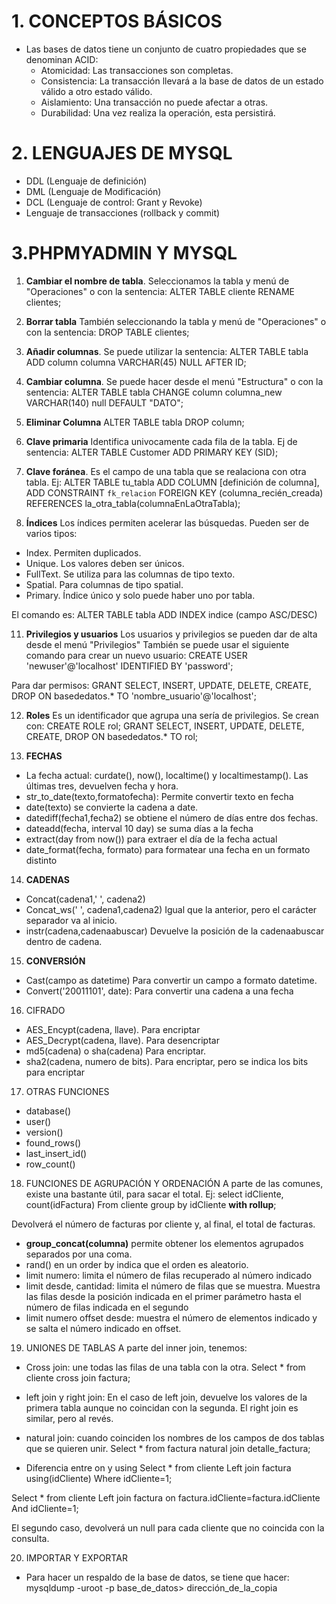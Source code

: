 # 1. CONCEPTOS BÁSICOS
* Las bases de datos tiene un conjunto de cuatro propiedades que se denominan ACID:
  - Atomicidad: Las transacciones son completas.
  - Consistencia: La transacción llevará a la base de datos de un estado válido a otro estado válido.
  - Aislamiento: Una transacción no puede afectar a otras.
  - Durabilidad: Una vez realiza la operación, esta persistirá.
 
 # 2. LENGUAJES DE MYSQL
 * DDL (Lenguaje de definición)
 * DML (Lenguaje de Modificación)
 * DCL (Lenguaje de control: Grant y Revoke)
 * Lenguaje de transacciones (rollback y commit)

# 3.PHPMYADMIN Y MYSQL
1. **Cambiar el nombre de tabla**. Seleccionamos la tabla y menú de "Operaciones" o con la sentencia: ALTER TABLE cliente RENAME clientes;
2. **Borrar tabla** También seleccionando la tabla y menú de "Operaciones" o con la sentencia: DROP TABLE clientes;
3. **Añadir columnas**. Se puede utilizar la sentencia: ALTER TABLE tabla ADD column columna VARCHAR(45) NULL AFTER ID;
4. **Cambiar columna**. Se puede hacer desde el menú "Estructura" o con la sentencia: ALTER TABLE tabla CHANGE column columna_new VARCHAR(140) null DEFAULT "DATO";
5. **Eliminar Columna** ALTER TABLE tabla DROP column;
6. **Clave primaria** Identifica univocamente cada fila de la tabla. Ej de sentencia: 
ALTER TABLE Customer ADD PRIMARY KEY (SID);

8. **Clave foránea**. Es el campo de una tabla que se realaciona con otra tabla. Ej: 
ALTER TABLE tu_tabla
    ADD COLUMN [definición de columna],
    ADD CONSTRAINT `fk_relacion` FOREIGN KEY (columna_recién_creada)
        REFERENCES la_otra_tabla(columnaEnLaOtraTabla);

10. **Índices** Los índices permiten acelerar las búsquedas. Pueden ser de varios tipos:
  - Index. Permiten duplicados.
  - Unique. Los valores deben ser únicos.
  - FullText. Se utiliza para las columnas de tipo texto.
  - Spatial. Para columnas de tipo spatial.
  - Primary. Índice único y solo puede haber uno por tabla.

El comando es: ALTER TABLE tabla ADD INDEX indice (campo ASC/DESC)

11. **Privilegios y usuarios** Los usuarios y privilegios se pueden dar de alta desde el menú "Privilegios"
También se puede usar el siguiente comando para crear un nuevo usuario: 
CREATE USER 'newuser'@'localhost' IDENTIFIED BY 'password'; 

Para dar permisos:
GRANT SELECT, INSERT, UPDATE, DELETE, CREATE, DROP ON basededatos.* TO 'nombre_usuario'@'localhost';

12. **Roles** Es un identificador que agrupa una sería de privilegios. Se crean con:
CREATE ROLE rol;
GRANT SELECT, INSERT, UPDATE, DELETE, CREATE, DROP ON basededatos.* TO rol;

13. **FECHAS**
- La fecha actual: curdate(), now(), localtime() y localtimestamp(). Las últimas tres, devuelven fecha y hora.
- str_to_date(texto,formatofecha): Permite convertir texto en fecha
- date(texto) se convierte la cadena a date.
- datediff(fecha1,fecha2) se obtiene el número de días entre dos fechas.
- dateadd(fecha, interval 10 day) se suma días a la fecha
- extract(day from now()) para extraer el día de la fecha actual
- date_format(fecha, formato) para formatear una fecha en un formato distinto

14. **CADENAS**
- Concat(cadena1,' ', cadena2)
- Concat_ws(' ', cadena1,cadena2) Igual que la anterior, pero el carácter separador va al inicio.
- instr(cadena,cadenaabuscar) Devuelve la posición de la cadenaabuscar dentro de cadena.

15. **CONVERSIÓN**
- Cast(campo as datetime) Para convertir un campo a formato datetime.
- Convert('20011101', date): Para convertir una cadena a una fecha

16. CIFRADO
- AES_Encypt(cadena, llave). Para encriptar
- AES_Decrypt(cadena, llave). Para desencriptar
- md5(cadena) o sha(cadena) Para encriptar.
- sha2(cadena, numero de bits). Para encriptar, pero se indica los bits para encriptar

17. OTRAS FUNCIONES
- database()
- user()
- version()
- found_rows()
- last_insert_id()
- row_count()

18. FUNCIONES DE AGRUPACIÓN Y ORDENACIÓN
A parte de las comunes, existe una bastante útil, para sacar el total.
Ej: select idCliente, count(idFactura) From cliente group by idCliente **with rollup**;

Devolverá el número de facturas por cliente y, al final, el total de facturas.

- **group_concat(columna)** permite obtener los elementos agrupados separados por una coma.
- rand() en un order by indica que el orden es aleatorio.
- limit numero: limita el número de filas recuperado al número indicado
- limit desde, cantidad: limita el número de filas que se muestra. Muestra las filas desde la posición indicada en el primer parámetro hasta el número de filas indicada en el segundo
- limit numero offset desde: muestra el número de elementos indicado y se salta el número indicado en offset.

19. UNIONES DE TABLAS
A parte del inner join, tenemos:
- Cross join: une todas las filas de una tabla con la otra.
Select * from cliente
cross join factura;

- left join y right join: En el caso de left join, devuelve los valores de la primera tabla aunque no coincidan con la segunda. El right join es similar, pero al revés.
- natural join: cuando coinciden los nombres de los campos de dos tablas que se quieren unir.
Select * from factura
natural join detalle_factura;

- Diferencia entre on y using
Select * from cliente
Left join factura using(idCliente)
Where idCliente=1;

Select * from cliente
Left join factura on factura.idCliente=factura.idCliente
And idCliente=1;

El segundo caso, devolverá un null para cada cliente que no coincida con la consulta.

20. IMPORTAR Y EXPORTAR
- Para hacer un respaldo de la base de datos, se tiene que hacer:
mysqldump -uroot -p base_de_datos> dirección_de_la_copia






